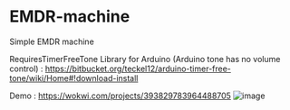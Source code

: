 # EMDR-machine
Simple EMDR machine

RequiresTimerFreeTone Library for Arduino (Arduino tone has no volume control) : https://bitbucket.org/teckel12/arduino-timer-free-tone/wiki/Home#!download-install 

Demo : https://wokwi.com/projects/393829783964488705
![image](https://github.com/prgrobots/EMDR-machine/assets/91106994/a954596b-fde5-42b9-a80a-17c633a0abd0)
